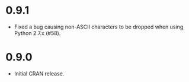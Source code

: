 # 0.9.1

*  Fixed a bug causing non-ASCII characters to be dropped when using Python 2.7.x (#58).

# 0.9.0

*  Initial CRAN release.

